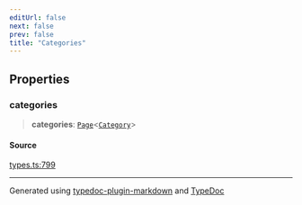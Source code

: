 ```yaml
---
editUrl: false
next: false
prev: false
title: "Categories"
---
```


## Properties

### categories

> **categories**: [`Page`](/api/interfaces/page/)\<[`Category`](/api/interfaces/category/)\>

#### Source

[types.ts:799](https://github.com/fostertheweb/spotify-web-sdk/blob/e412602/src/types.ts#L799)

***

Generated using [typedoc-plugin-markdown](https://www.npmjs.com/package/typedoc-plugin-markdown) and [TypeDoc](https://typedoc.org/)
